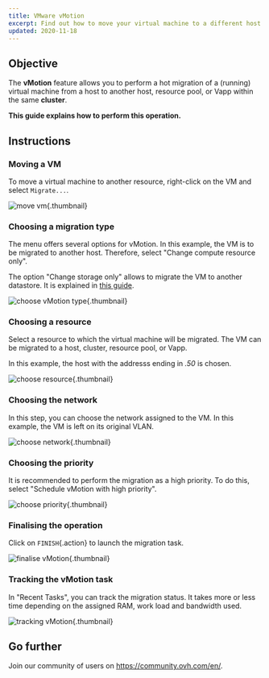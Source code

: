```yaml
---
title: VMware vMotion
excerpt: Find out how to move your virtual machine to a different host (hot migration)
updated: 2020-11-18
---
```


## Objective

The **vMotion** feature allows you to perform a hot migration of a (running) virtual machine from a host to another host, resource pool, or Vapp within the same **cluster**.

**This guide explains how to perform this operation.**

## Instructions

### Moving a VM

To move a virtual machine to another resource, right-click on the VM and select `Migrate...`.

![move vm](Vmotion1.png){.thumbnail}

### Choosing a migration type

The menu offers several options for vMotion. In this example, the VM is to be migrated to another host. Therefore, select "Change compute resource only".

The option "Change storage only" allows to migrate the VM to another datastore. It is explained in [this guide](vmware_storage_vmotion1.).

![choose vMotion type](Vmotion2.png){.thumbnail}

### Choosing a resource

Select a resource to which the virtual machine will be migrated. The VM can be migrated to a host, cluster, resource pool, or Vapp.

In this example, the host with the addresss ending in *.50* is chosen.

![choose resource](Vmotion3.png){.thumbnail}

### Choosing the network

In this step, you can choose the network assigned to the VM. In this example, the VM is left on its original VLAN.

![choose network](Vmotion4.png){.thumbnail}

### Choosing the priority

It is recommended to perform the migration as a high priority. To do this, select "Schedule vMotion with high priority".

![choose priority](Vmotion5.png){.thumbnail}

### Finalising the operation

Click on `FINISH`{.action} to launch the migration task.

![finalise vMotion](Vmotion6.png){.thumbnail}

### Tracking the vMotion task

In "Recent Tasks", you can track the migration status. It takes more or less time depending on the assigned RAM, work load and bandwidth used.

![tracking vMotion](Vmotion7.png){.thumbnail}

## Go further

Join our community of users on <https://community.ovh.com/en/>.
